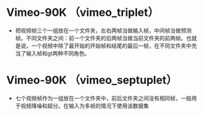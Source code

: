 # Vimeo-90K （vimeo_triplet）
- 把视频帧三个一组放在一个文件夹，左右两帧当做输入帧，中间帧当做预测帧。不同文件夹之间：前一个文件夹的后两帧当做当前文件夹的前两帧。也就是说，一个视频中除了最开始的开始帧和结尾的最后一帧，在不同文件夹中充当了输入帧和gt两种不同角色。

# Vimeo-90K （vimeo_septuplet）
- 七个视频帧作为一组放在一个文件夹中，前后文件夹之间没有相同帧，一般用于视频降噪和超分。在输入为多帧的情况下使用该数据集